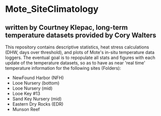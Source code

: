# Mote_SiteClimatology
## written by Courtney Klepac, long-term temperature datasets provided by Cory Walters

This repository contains descriptive statistics, heat stress calculations (DHW, days over threshold), and plots of Mote's in-situ temperature data loggers. The eventual goal is to repopulate all stats and figures with each update of the temperature datasets, so as to have as near 'real time' temperature information for the following sites (Folders):

- NewFound Harbor (NFH)
- Looe Nursery (bottom)
- Looe Nursery (mid)
- Looe Key #13
- Sand Key Nursery (mid)
- Eastern Dry Rocks (EDR)
- Munson Reef


